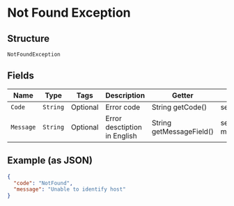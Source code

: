 
# Not Found Exception

## Structure

`NotFoundException`

## Fields

| Name | Type | Tags | Description | Getter | Setter |
|  --- | --- | --- | --- | --- | --- |
| `Code` | `String` | Optional | Error code | String getCode() | setCode(String code) |
| `Message` | `String` | Optional | Error desctiption in English | String getMessageField() | setMessageField(String messageField) |

## Example (as JSON)

```json
{
  "code": "NotFound",
  "message": "Unable to identify host"
}
```

